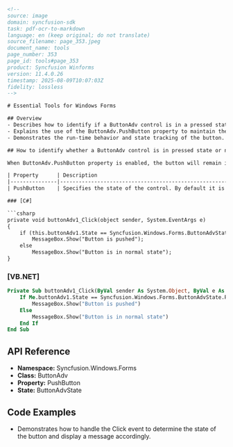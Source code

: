 ```html
<!--
source: image
domain: syncfusion-sdk
task: pdf-ocr-to-markdown
language: en (keep original; do not translate)
source_filename: page_353.jpeg
document_name: tools
page_number: 353
page_id: tools#page_353
product: Syncfusion Winforms
version: 11.4.0.26
timestamp: 2025-08-09T10:07:03Z
fidelity: lossless
-->

# Essential Tools for Windows Forms

## Overview
- Describes how to identify if a ButtonAdv control is in a pressed state.
- Explains the use of the ButtonAdv.PushButton property to maintain the button state.
- Demonstrates the run-time behavior and state tracking of the button.

## How to identify whether a ButtonAdv control is in pressed state or not

When ButtonAdv.PushButton property is enabled, the button will remain in its pressed state when clicked. The state of the button will be present in the property State. So by examining the state property, we can conclude whether the button is in the Pressed state or not. Using the Office2007 visual styles will help better understanding of this feature.

| Property      | Description                                                                                                                                                                |
|---------------|----------------------------------------------------------------------------------------------------------------------------------------------------------------------------|
| PushButton    | Specifies the state of the control. By default it is set to false. Set this to true. Now at run time, when the user clicks this button, the appearance of the button will change to pushed state and will regain its original state only by clicking it again. |

### [C#]

```csharp
private void buttonAdv1_Click(object sender, System.EventArgs e)
{
    if (this.buttonAdv1.State == Syncfusion.Windows.Forms.ButtonAdvState.Pressed)
        MessageBox.Show("Button is pushed");
    else
        MessageBox.Show("Button is in normal state");
}
```

### [VB.NET]

```vb
Private Sub buttonAdv1_Click(ByVal sender As System.Object, ByVal e As System.EventArgs) Handles buttonAdv1.Click
    If Me.buttonAdv1.State == Syncfusion.Windows.Forms.ButtonAdvState.Pressed Then
        MessageBox.Show("Button is pushed")
    Else
        MessageBox.Show("Button is in normal state")
    End If
End Sub
```

## API Reference
- **Namespace:** Syncfusion.Windows.Forms
- **Class:** ButtonAdv
- **Property:** PushButton
- **State:** ButtonAdvState

## Code Examples
- Demonstrates how to handle the Click event to determine the state of the button and display a message accordingly.

<!-- tags: [syncfusion, winforms, buttonadv, pushbutton, state, event, csharp, vbnet]
keywords: [buttonadv, pushed state, state property, click event, visual styles, office2007] -->
```